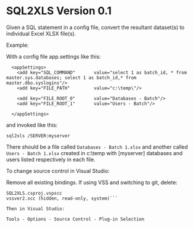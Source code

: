 # SQL2XLS Version 0.1

Given a SQL statement in a config file, convert the resultant dataset(s) to individual Excel XLSX file(s).

Example:

With a config file app.settings like this:

```
  <appSettings>
    <add key="SQL_COMMAND"       value="select 1 as batch_id, * from master.sys.databases; select 1 as batch_id,* from master.dbo.syslogins"/>
    <add key="FILE_PATH"         value="c:\temp\"/>

    <add key="FILE_ROOT_0"       value="Databases - Batch"/>
    <add key="FILE_ROOT_1"       value="Users - Batch"/>

  </appSettings>
```
and invoked like this:

```
sql2xls /SERVER:myserver
```
There should be a file called ```Databases - Batch 1.xlsx``` and another called ```Users - Batch 1.xlsx``` created in c:\temp with [myserver] databases and users listed respectively in each file.


To change source control in Visual Studio:

Remove all existing bindings. If using VSS and switching to git, delete:

```mssccprj.scc
SQL2XLS.csproj.vspscc
vssver2.scc (hidden, read-only, system)```

Then in Visual Studio:

Tools - Options - Source Control - Plug-in Selection

